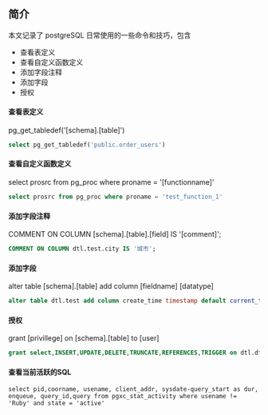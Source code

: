 ## 简介
本文记录了 postgreSQL 日常使用的一些命令和技巧，包含
- 查看表定义
- 查看自定义函数定义
- 添加字段注释
- 添加字段
- 授权

#### 查看表定义
pg_get_tabledef('[schema].[table]')

```sql
select pg_get_tabledef('public.order_users')
```

#### 查看自定义函数定义
select prosrc from pg_proc where proname = '[functionname]'
```sql
select prosrc from pg_proc where proname = 'test_function_1'
```

#### 添加字段注释
COMMENT ON COLUMN [schema].[table].[field] IS '[comment]';
```sql
COMMENT ON COLUMN dtl.test.city IS '城市';
```

#### 添加字段
alter table [schema].[table] add column [fieldname]  [datatype]
```sql
alter table dtl.test add column create_time timestamp default current_timestamp;
```

#### 授权
grant [privillege] on [schema].[table] to [user]
```sql
grant select,INSERT,UPDATE,DELETE,TRUNCATE,REFERENCES,TRIGGER on dtl.dtl_supply_reach_summary to test_user
```

#### 查看当前活跃的SQL 
```
select pid,coorname, usename, client_addr, sysdate-query_start as dur, enqueue, query_id,query from pgxc_stat_activity where usename != 'Ruby' and state = 'active' 
```